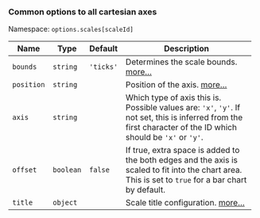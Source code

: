 ### Common options to all cartesian axes

Namespace: `options.scales[scaleId]`

<table style="width:97%;"><colgroup><col style="width: 5%" /><col style="width: 4%" /><col style="width: 4%" /><col style="width: 84%" /></colgroup><thead><tr class="header"><th>Name</th><th>Type</th><th>Default</th><th>Description</th></tr></thead><tbody><tr class="odd"><td><code>bounds</code></td><td><code>string</code></td><td><code>'ticks'</code></td><td>Determines the scale bounds. <a href="./index.md#scale-bounds">more…</a></td></tr><tr class="even"><td><code>position</code></td><td><code>string</code></td><td></td><td>Position of the axis. <a href="./index.md#axis-position">more…</a></td></tr><tr class="odd"><td><code>axis</code></td><td><code>string</code></td><td></td><td>Which type of axis this is. Possible values are: <code>'x'</code>, <code>'y'</code>. If not set, this is inferred from the first character of the ID which should be <code>'x'</code> or <code>'y'</code>.</td></tr><tr class="even"><td><code>offset</code></td><td><code>boolean</code></td><td><code>false</code></td><td>If true, extra space is added to the both edges and the axis is scaled to fit into the chart area. This is set to <code>true</code> for a bar chart by default.</td></tr><tr class="odd"><td><code>title</code></td><td><code>object</code></td><td></td><td>Scale title configuration. <a href="../labelling.md#scale-title-configuration">more…</a></td></tr></tbody></table>
